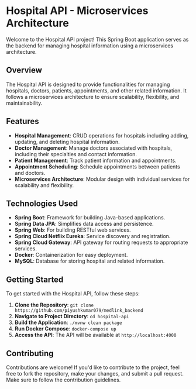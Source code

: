# Hospital API - Microservices Architecture

Welcome to the Hospital API project! This Spring Boot application serves as the backend for managing hospital information using a microservices architecture.

## Overview

The Hospital API is designed to provide functionalities for managing hospitals, doctors, patients, appointments, and other related information. It follows a microservices architecture to ensure scalability, flexibility, and maintainability.

## Features

- **Hospital Management**: CRUD operations for hospitals including adding, updating, and deleting hospital information.
- **Doctor Management**: Manage doctors associated with hospitals, including their specialties and contact information.
- **Patient Management**: Track patient information and appointments.
- **Appointment Scheduling**: Schedule appointments between patients and doctors.
- **Microservices Architecture**: Modular design with individual services for scalability and flexibility.

## Technologies Used

- **Spring Boot**: Framework for building Java-based applications.
- **Spring Data JPA**: Simplifies data access and persistence.
- **Spring Web**: For building RESTful web services.
- **Spring Cloud Netflix Eureka**: Service discovery and registration.
- **Spring Cloud Gateway**: API gateway for routing requests to appropriate services.
- **Docker**: Containerization for easy deployment.
- **MySQL**: Database for storing hospital and related information.

## Getting Started

To get started with the Hospital API, follow these steps:

1. **Clone the Repository**: `git clone https://github.com/piyushkumar079/medlink_backend`
2. **Navigate to Project Directory**: `cd hospital-api`
3. **Build the Application**: `./mvnw clean package`
4. **Run Docker Compose**: `docker-compose up`
5. **Access the API**: The API will be available at `http://localhost:4000`

## Contributing

Contributions are welcome! If you'd like to contribute to the project, feel free to fork the repository, make your changes, and submit a pull request. Make sure to follow the contribution guidelines.
